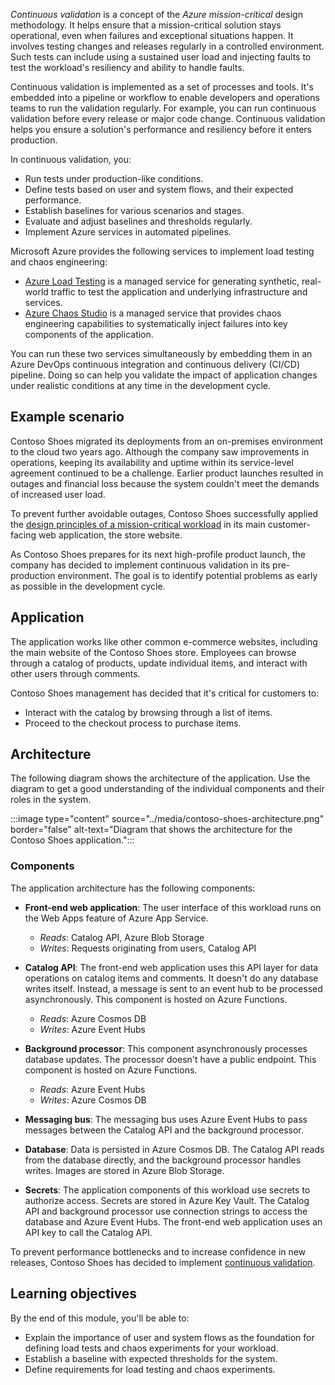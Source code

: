 *Continuous validation* is a concept of the *Azure mission-critical* design methodology. It helps ensure that a mission-critical solution stays operational, even when failures and exceptional situations happen. It involves testing changes and releases regularly in a controlled environment. Such tests can include using a sustained user load and injecting faults to test the workload's resiliency and ability to handle faults.

Continuous validation is implemented as a set of processes and tools. It's embedded into a pipeline or workflow to enable developers and operations teams to run the validation regularly. For example, you can run continuous validation before every release or major code change. Continuous validation helps you ensure a solution's performance and resiliency before it enters production.

In continuous validation, you:

- Run tests under production-like conditions.
- Define tests based on user and system flows, and their expected performance.
- Establish baselines for various scenarios and stages.
- Evaluate and adjust baselines and thresholds regularly.
- Implement Azure services in automated pipelines.

Microsoft Azure provides the following services to implement load testing and chaos engineering:

- [Azure Load Testing](/azure/load-testing/overview-what-is-azure-load-testing) is a managed service for generating synthetic, real-world traffic to test the application and underlying infrastructure and services.
- [Azure Chaos Studio](/azure/chaos-studio/chaos-studio-overview) is a managed service that provides chaos engineering capabilities to systematically inject failures into key components of the application.

You can run these two services simultaneously by embedding them in an Azure DevOps continuous integration and continuous delivery (CI/CD) pipeline. Doing so can help you validate the impact of application changes under realistic conditions at any time in the development cycle.

## Example scenario

Contoso Shoes migrated its deployments from an on-premises environment to the cloud two years ago. Although the company saw improvements in operations, keeping its availability and uptime within its service-level agreement continued to be a challenge. Earlier product launches resulted in outages and financial loss because the system couldn't meet the demands of increased user load.

To prevent further avoidable outages, Contoso Shoes successfully applied the [design principles of a mission-critical workload](/azure/architecture/framework/mission-critical/mission-critical-design-principles) in its main customer-facing web application, the store website.

As Contoso Shoes prepares for its next high-profile product launch, the company has decided to implement continuous validation in its pre-production environment. The goal is to identify potential problems as early as possible in the development cycle.

## Application

The application works like other common e-commerce websites, including the main website of the Contoso Shoes store. Employees can browse through a catalog of products, update individual items, and interact with other users through comments.

Contoso Shoes management has decided that it's critical for customers to:

- Interact with the catalog by browsing through a list of items.
- Proceed to the checkout process to purchase items.

## Architecture

The following diagram shows the architecture of the application. Use the diagram to get a good understanding of the individual components and their roles in the system.

:::image type="content" source="../media/contoso-shoes-architecture.png" border="false" alt-text="Diagram that shows the architecture for the Contoso Shoes application.":::

### Components

The application architecture has the following components:

- **Front-end web application**: The user interface of this workload runs on the Web Apps feature of Azure App Service.
  - *Reads*: Catalog API, Azure Blob Storage
  - *Writes*: Requests originating from users, Catalog API

- **Catalog API**: The front-end web application uses this API layer for data operations on catalog items and comments. It doesn't do any database writes itself. Instead, a message is sent to an event hub to be processed asynchronously. This component is hosted on Azure Functions.
  - *Reads*: Azure Cosmos DB
  - *Writes*: Azure Event Hubs

- **Background processor**: This component asynchronously processes database updates. The processor doesn't have a public endpoint. This component is hosted on Azure Functions.
  - *Reads*: Azure Event Hubs
  - *Writes*: Azure Cosmos DB

- **Messaging bus**: The messaging bus uses Azure Event Hubs to pass messages between the Catalog API and the background processor.

- **Database**: Data is persisted in Azure Cosmos DB. The Catalog API reads from the database directly, and the background processor handles writes. Images are stored in Azure Blob Storage.

- **Secrets**: The application components of this workload use secrets to authorize access. Secrets are stored in Azure Key Vault. The Catalog API and background processor use connection strings to access the database and Azure Event Hubs. The front-end web application uses an API key to call the Catalog API.

To prevent performance bottlenecks and to increase confidence in new releases, Contoso Shoes has decided to implement [continuous validation](/azure/architecture/guide/testing/mission-critical-deployment-testing).

## Learning objectives

By the end of this module, you'll be able to:

- Explain the importance of user and system flows as the foundation for defining load tests and chaos experiments for your workload.
- Establish a baseline with expected thresholds for the system.
- Define requirements for load testing and chaos experiments.
